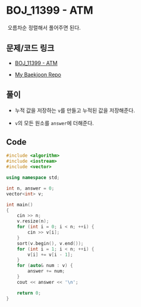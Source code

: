 # BOJ_11399 - ATM

&nbsp;오름차순 정렬해서 풀어주면 된다.

## 문제/코드 링크

- [BOJ_11399 - ATM](https://www.acmicpc.net/problem/11399)

- [My Baekjoon Repo](https://github.com/Meantint/Baekjoon)

## 풀이

- 누적 값을 저장하는 `v`를 만들고 누적된 값을 저장해준다.

- `v`의 모든 원소를 `answer`에 더해준다.

## Code

```cpp
#include <algorithm>
#include <iostream>
#include <vector>

using namespace std;

int n, answer = 0;
vector<int> v;

int main()
{
    cin >> n;
    v.resize(n);
    for (int i = 0; i < n; ++i) {
        cin >> v[i];
    }
    sort(v.begin(), v.end());
    for (int i = 1; i < n; ++i) {
        v[i] += v[i - 1];
    }
    for (auto& num : v) {
        answer += num;
    }
    cout << answer << '\n';

    return 0;
}
```
